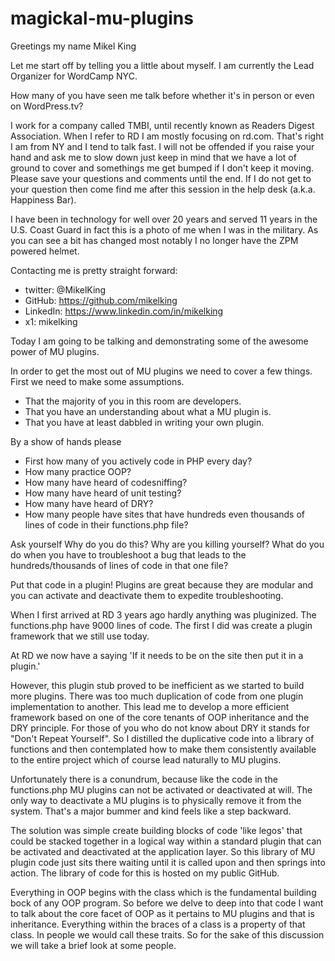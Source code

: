 # magickal-mu-plugins

Greetings my name Mikel King

Let me start off by telling you a little about myself. I am currently the Lead Organizer for WordCamp NYC. 

How many of you have seen me talk before whether it's in person or even on WordPress.tv? 

I work for a company called TMBI, until recently known as Readers Digest Association. When I refer to RD I am mostly focusing on rd.com. That's right I am from NY and I tend to talk fast. I will not be offended if you raise your hand and ask me to slow down just keep in mind that we have a lot of ground to cover and somethings me get bumped if I don't keep it moving. Please save your questions and comments until the end. If I do not get to your question then come find me after this session in the help desk (a.k.a. Happiness Bar).

I have been in technology for well over 20 years and served 11 years in the U.S. Coast Guard in fact this is a photo of me when I was in the military. As you can see a bit has changed most notably I no longer have the ZPM powered helmet.

Contacting me is pretty straight forward: 
 * twitter: @MikelKing
 * GitHub: https://github.com/mikelking
 * LinkedIn: https://www.linkedin.com/in/mikelking
 * x1: mikelking

Today I am going to be talking and demonstrating some of the awesome power of MU plugins. 

In order to get the most out of MU plugins we need to cover a few things. First we need to make some assumptions. 
 * That the majority of you in this room are developers.
 * That you have an understanding about what a MU plugin is.
 * That you have at least dabbled in writing your own plugin.

By a show of hands please 

 * First how many of you actively code in PHP every day?
 * How many practice OOP?
 * How many have heard of codesniffing?
 * How many have heard of unit testing?
 * How many have heard of DRY?
 * How many people have sites that have hundreds even thousands of lines of code in their functions.php file?

Ask yourself Why do you do this? Why are you killing yourself? What do you do when you have to troubleshoot a bug that leads to the hundreds/thousands of lines of code in that one file? 

Put that code in a plugin! Plugins are great because they are modular and you can activate and deactivate them to expedite troubleshooting.

When I first arrived at RD 3 years ago hardly anything was pluginized. The functions.php have 9000 lines of code. The first I did was create a plugin framework that we still use today.

At RD we now have a saying 'If it needs to be on the site then put it in a plugin.'

However, this plugin stub proved to be inefficient as we started to build more plugins. There was too much duplication of code from one plugin implementation to another. This lead me to develop a more efficient framework based on one of the core tenants of OOP inheritance and the DRY principle. For those of you who do not know about DRY it stands for "Don't Repeat Yourself". So I distilled the duplicative code into a library of functions and then contemplated how to make them consistently available to the entire project which of course lead naturally to MU plugins.
 

Unfortunately there is a conundrum, because like the code in the functions.php MU plugins can not be activated or deactivated at will. The only way to deactivate a MU plugins is to physically remove it from the system. That's a major bummer and kind feels like a step backward.

The solution was simple create building blocks of code 'like legos' that could be stacked together in a logical  way within a standard plugin that can be activated and deactivated at the application layer. So this library of MU plugin code just sits there waiting until it is called upon and then springs into action. The library of code for this is hosted on my public GitHub.

Everything in OOP begins with the class which is the fundamental building bock of any OOP program. So before we delve to deep into that code I want to talk about the core facet of OOP as it pertains to MU plugins and that is inheritance. Everything within the braces of a class is a property of that class. In people we would call these traits. So for the sake of this discussion we will take a brief look at some people.





